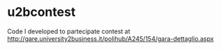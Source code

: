 # u2bcontest
Code I developed to partecipate contest at http://gare.university2business.it/polihub/A245/154/gara-dettaglio.aspx

